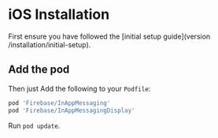 # iOS Installation

First ensure you have followed the [initial setup guide](version /installation/initial-setup).

## Add the pod

Then just Add the following to your `Podfile`:

```ruby
pod 'Firebase/InAppMessaging'
pod 'Firebase/InAppMessagingDisplay'
```

Run `pod update`.
